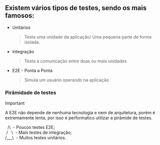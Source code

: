 ## Existem vários tipos de testes, sendo os mais famosos:

- Unitários
    > Testa uma unidade da aplicação/ Uma pequena parte de forma isolada.
- Integração
    > Testa a comunicação entre duas ou mais unidades
- E2E - Ponta a Ponta
    > Simula um usuário operando na aplicação

### Pirâmidade de testes 
> [!IMPORTANT]
> A E2E não depende de nenhuma tecnologia e nem de arquitetura, porém é extremamente lenta, por isso é performatico utilizar a pirâmide de testes. 

 &nbsp;&nbsp;/\ &nbsp;- Poucos testes E2E;                    
&nbsp;/ &nbsp;&nbsp;\ &nbsp;- Mais testes de integração;                 
/___\ &nbsp;- Muitos testes unitários.            

